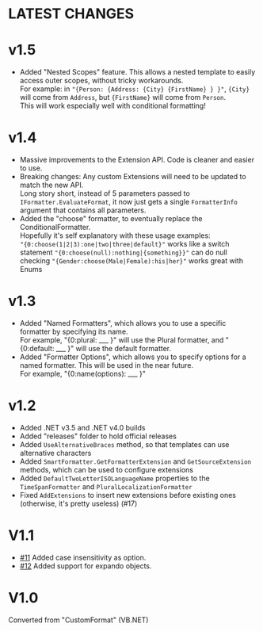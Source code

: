LATEST CHANGES
====

v1.5
====
- Added "Nested Scopes" feature.  This allows a nested template to
  easily access outer scopes, without tricky workarounds.  
  For example: in `"{Person: {Address: {City} {FirstName} } }"`, 
  `{City}` will come from `Address`,
  but `{FirstName}` will come from `Person`.  
  This will work especially well with conditional formatting!
  

v1.4
====
- Massive improvements to the Extension API.  Code is cleaner and easier to use.
- Breaking changes: Any custom Extensions will need to be updated to match the new API.  
  Long story short, instead of 5 parameters passed to `IFormatter.EvaluateFormat`, 
  it now just gets a single `FormatterInfo` argument that contains all parameters.
- Added the "choose" formatter, to eventually replace the ConditionalFormatter.  
  Hopefully it's self explanatory with these usage examples:  
  `"{0:choose(1|2|3):one|two|three|default}"` works like a switch statement
  `"{0:choose(null):nothing|{something}}"` can do null checking
  `"{Gender:choose(Male|Female):his|her}"` works great with Enums


v1.3
====
- Added "Named Formatters", which allows you to use a
  specific formatter by specifying its name.  
  For example, "{0:plural: ___ }" will use the Plural formatter,
  and "{0:default: ___ }" will use the default formatter.
- Added "Formatter Options", which allows you to specify options
  for a named formatter.  This will be used in the near future.  
  For example, "{0:name(options): ___ }"

v1.2
====
- Added .NET v3.5 and .NET v4.0 builds
- Added "releases" folder to hold official releases
- Added `UseAlternativeBraces` method, so that templates can use alternative characters
- Added `SmartFormatter.GetFormatterExtension` and `GetSourceExtension` methods, 
  which can be used to configure extensions
- Added `DefaultTwoLetterISOLanguageName` properties to the `TimeSpanFormatter` and `PluralLocalizationFormatter`
- Fixed `AddExtensions` to insert new extensions before existing ones (otherwise, it's pretty useless) (#17)

V1.1
====
- [#11](#11) Added case insensitivity as option.
- [#12](#12) Added support for expando objects.

[#11]: https://github.com/scottrippey/SmartFormat.NET/pull/11
[#12]: https://github.com/scottrippey/SmartFormat.NET/pull/12

V1.0
====
Converted from "CustomFormat" (VB.NET) 
